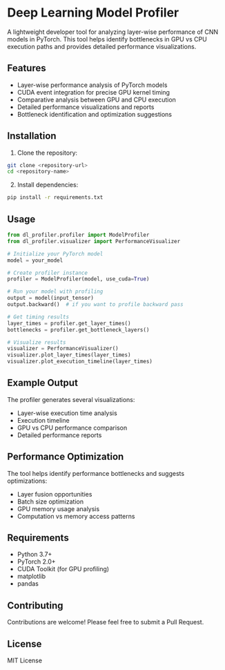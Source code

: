 # Deep Learning Model Profiler

A lightweight developer tool for analyzing layer-wise performance of CNN models in PyTorch. This tool helps identify bottlenecks in GPU vs CPU execution paths and provides detailed performance visualizations.

## Features

- Layer-wise performance analysis of PyTorch models
- CUDA event integration for precise GPU kernel timing
- Comparative analysis between GPU and CPU execution
- Detailed performance visualizations and reports
- Bottleneck identification and optimization suggestions

## Installation

1. Clone the repository:
```bash
git clone <repository-url>
cd <repository-name>
```

2. Install dependencies:
```bash
pip install -r requirements.txt
```

## Usage

```python
from dl_profiler.profiler import ModelProfiler
from dl_profiler.visualizer import PerformanceVisualizer

# Initialize your PyTorch model
model = your_model

# Create profiler instance
profiler = ModelProfiler(model, use_cuda=True)

# Run your model with profiling
output = model(input_tensor)
output.backward()  # if you want to profile backward pass

# Get timing results
layer_times = profiler.get_layer_times()
bottlenecks = profiler.get_bottleneck_layers()

# Visualize results
visualizer = PerformanceVisualizer()
visualizer.plot_layer_times(layer_times)
visualizer.plot_execution_timeline(layer_times)
```

## Example Output

The profiler generates several visualizations:
- Layer-wise execution time analysis
- Execution timeline
- GPU vs CPU performance comparison
- Detailed performance reports

## Performance Optimization

The tool helps identify performance bottlenecks and suggests optimizations:
- Layer fusion opportunities
- Batch size optimization
- GPU memory usage analysis
- Computation vs memory access patterns

## Requirements

- Python 3.7+
- PyTorch 2.0+
- CUDA Toolkit (for GPU profiling)
- matplotlib
- pandas

## Contributing

Contributions are welcome! Please feel free to submit a Pull Request.

## License

MIT License
